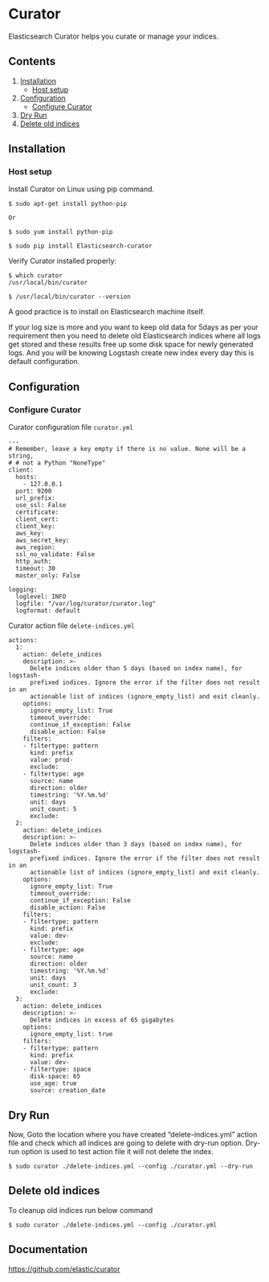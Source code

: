 # Curator

Elasticsearch Curator helps you curate or manage your indices.

## Contents

1. [Installation](#installation)
   * [Host setup](#host-setup)
2. [Configuration](#configuration)
   * [Configure Curator](#configure-curator)
3. [Dry Run](#dry-run)
4. [Delete old indices](#delete-old-indices)

## Installation

### Host setup
Install Curator on Linux using pip command.
```console
$ sudo apt-get install python-pip

Or

$ sudo yum install python-pip

$ sudo pip install Elasticsearch-curator
```

Verify Curator installed properly:
```console
$ which curator
/usr/local/bin/curator

$ /usr/local/bin/curator --version
```
A good practice is to install on Elasticsearch machine itself.

If your log size is more and you want to keep old data for 5days as per your requirement then you need to delete old Elasticsearch indices where all logs get stored and these results free up some disk space for newly generated logs. And you will be knowing Logstash create new index every day this is default configuration.


## Configuration

### Configure Curator

Curator configuration file `curator.yml`
```console
---
# Remember, leave a key empty if there is no value. None will be a string,
# # not a Python "NoneType"
client:
  hosts:
    - 127.0.0.1
  port: 9200
  url_prefix:
  use_ssl: False
  certificate:
  client_cert:
  client_key:
  aws_key:
  aws_secret_key:
  aws_region:
  ssl_no_validate: False
  http_auth:
  timeout: 30
  master_only: False

logging:
  loglevel: INFO
  logfile: "/var/log/curator/curator.log"
  logformat: default
```

Curator action file `delete-indices.yml`
```console
actions:
  1:
    action: delete_indices
    description: >-
      Delete indices older than 5 days (based on index name), for logstash-
      prefixed indices. Ignore the error if the filter does not result in an
      actionable list of indices (ignore_empty_list) and exit cleanly.
    options:
      ignore_empty_list: True
      timeout_override:
      continue_if_exception: False
      disable_action: False
    filters:
    - filtertype: pattern
      kind: prefix
      value: prod-
      exclude:
    - filtertype: age
      source: name
      direction: older
      timestring: '%Y.%m.%d'
      unit: days
      unit_count: 5
      exclude:
  2:
    action: delete_indices
    description: >-
      Delete indices older than 3 days (based on index name), for logstash-
      prefixed indices. Ignore the error if the filter does not result in an
      actionable list of indices (ignore_empty_list) and exit cleanly.
    options:
      ignore_empty_list: True
      timeout_override:
      continue_if_exception: False
      disable_action: False
    filters:
    - filtertype: pattern
      kind: prefix
      value: dev-
      exclude:
    - filtertype: age
      source: name
      direction: older
      timestring: '%Y.%m.%d'
      unit: days
      unit_count: 3
      exclude:
  3:
    action: delete_indices
    description: >-
      Delete indices in excess of 65 gigabytes
    options:
      ignore_empty_list: true
    filters:
    - filtertype: pattern
      kind: prefix
      value: dev-
    - filtertype: space
      disk-space: 65
      use_age: true
      source: creation_date
```

## Dry Run

Now, Goto the location where you have created “delete-indices.yml” action file and check which all indices are going to delete with dry-run option. Dry-run option is used to test action file it will not delete the index.

```console
$ sudo curator ./delete-indices.yml --config ./curator.yml --dry-run
```

## Delete old indices
To cleanup old indices run below command
```console
$ sudo curator ./delete-indices.yml --config ./curator.yml
```

## Documentation

https://github.com/elastic/curator
